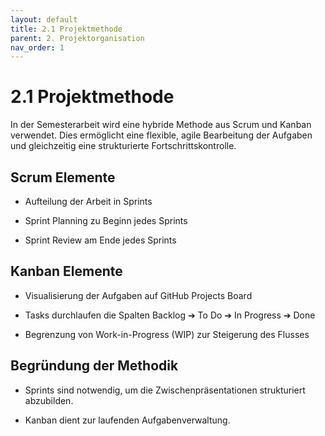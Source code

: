 ```yaml
---
layout: default
title: 2.1 Projektmethode
parent: 2. Projektorganisation
nav_order: 1
---
```


# 2.1 Projektmethode

In der Semesterarbeit wird eine hybride Methode aus Scrum und Kanban verwendet. Dies ermöglicht eine flexible, agile Bearbeitung der Aufgaben und gleichzeitig eine strukturierte Fortschrittskontrolle.

## Scrum Elemente

- Aufteilung der Arbeit in Sprints
    
- Sprint Planning zu Beginn jedes Sprints
    
- Sprint Review am Ende jedes Sprints
    

## Kanban Elemente

- Visualisierung der Aufgaben auf GitHub Projects Board
    
- Tasks durchlaufen die Spalten Backlog ➔ To Do ➔ In Progress ➔ Done
    
- Begrenzung von Work-in-Progress (WIP) zur Steigerung des Flusses
    

## Begründung der Methodik

- Sprints sind notwendig, um die Zwischenpräsentationen strukturiert abzubilden.
    
- Kanban dient zur laufenden Aufgabenverwaltung.
    


